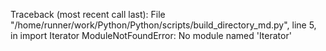 Traceback (most recent call last):
  File "/home/runner/work/Python/Python/scripts/build_directory_md.py", line 5, in <module>
    import Iterator
ModuleNotFoundError: No module named 'Iterator'
